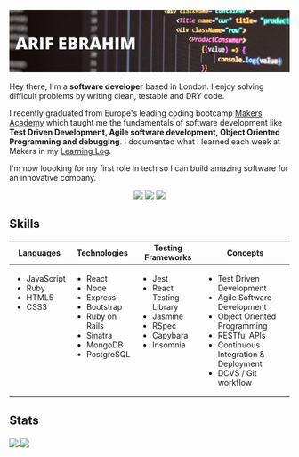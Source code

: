 ![header](./images/gh_banner.png)

Hey there, I'm a **software developer** based in London. I enjoy solving difficult problems by writing clean, testable and DRY code. 

I recently graduated from Europe's leading coding bootcamp [Makers Academy](https://makers.tech/) which taught me the fundamentals of software development like **Test Driven Development, Agile software development, Object Oriented Programming and debugging**. I documented what I learned each week at Makers in my [Learning Log](https://github.com/ArifEbrahim/learning-log). 

I'm now loooking for my first role in tech so I can build amazing software for an innovative company.

<div align="center">
<a href="https://www.linkedin.com/in/arif-e/">
<img src="https://img.shields.io/badge/Arif Ebrahim-0077B5?&logo=linkedin&style=social">
</a>
<a href="https://www.codewars.com/users/ArifEbrahim">
<img src="https://www.codewars.com/users/ArifEbrahim/badges/micro"/>
</a>
<a href="https://github.com/ArifEbrahim/CV">
<img src="https://img.shields.io/badge/CV-Arif%20Ebrahim-blue">
</a>
</div>

## Skills

<div align="center">

<table>
  <thead>
    <tr>
      <th>Languages</th>
      <th>Technologies</th>
      <th>Testing Frameworks</th>
      <th>Concepts</th>
    </tr>
  </thead>
  <tbody>
    <tr>
      <td style="vertical-align: top">
        <ul>
          <li>JavaScript</li>
          <li>Ruby</li>
          <li>HTML5</li>
          <li>CSS3</li>
        </ul>
      </td>
      <td style="vertical-align: top">
        <ul>
          <li>React</li>
          <li>Node</li>
          <li>Express</li>
          <li>Bootstrap</li>
          <li>Ruby on Rails</li>
          <li>Sinatra</li>
          <li>MongoDB</li>
          <li>PostgreSQL</li>
        </ul>
      </td>
      <td style="vertical-align: top">
        <ul>
          <li>Jest</li>
          <li>React Testing Library</li>
          <li>Jasmine</li>
          <li>RSpec</li>
          <li>Capybara</li>
          <li>Insomnia</li>
        </ul>
      </td>
      <td style="vertical-align: top">
        <ul>
          <li>Test Driven Development</li>
          <li>Agile Software Development</li>
          <li>Object Oriented Programming</li>
          <li>RESTful APIs</li>
          <li>Continuous Integration & Deployment</li>
          <li>DCVS / Git workflow</li>
        </ul>
      </td>
    </tr>
  </tbody>
</table>

</div>

## Stats

<a href="">
<img align="center" src="https://github-readme-stats.vercel.app/api?username=ArifEbrahim&count_private=true&show_icons=true&include_all_commits=true&theme=react" height="175px" />
</a>
<a href="">
<img align="center" src="https://github-readme-stats.vercel.app/api/top-langs/?username=ArifEbrahim&layout=compact&theme=react" height="175px"/>
</a>
